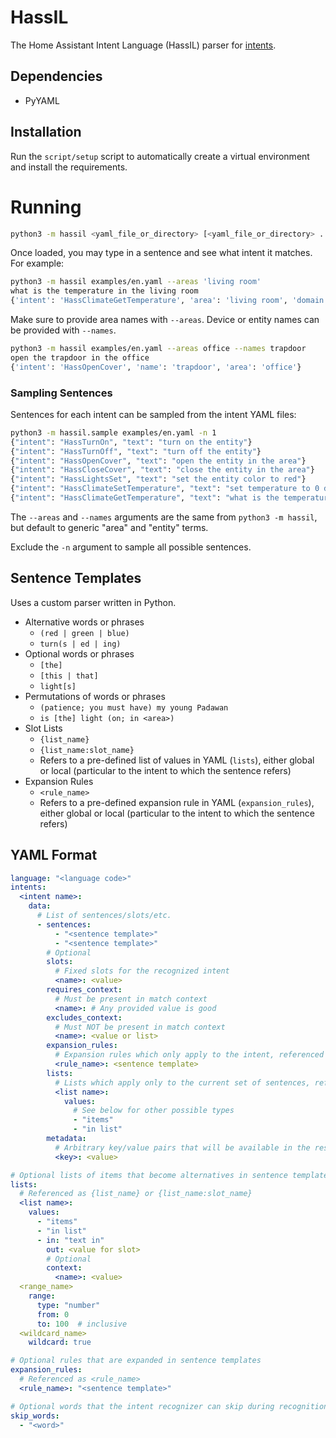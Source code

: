 # HassIL

The Home Assistant Intent Language (HassIL) parser for [intents](https://github.com/home-assistant/intents).


## Dependencies

* PyYAML


## Installation

Run the `script/setup` script to automatically create a virtual environment and install the requirements.


# Running

``` sh
python3 -m hassil <yaml_file_or_directory> [<yaml_file_or_directory> ...]
```

Once loaded, you may type in a sentence and see what intent it matches.
For example:

``` sh
python3 -m hassil examples/en.yaml --areas 'living room'
what is the temperature in the living room
{'intent': 'HassClimateGetTemperature', 'area': 'living room', 'domain': 'climate'}
```

Make sure to provide area names with `--areas`. Device or entity names can be provided with `--names`.

``` sh
python3 -m hassil examples/en.yaml --areas office --names trapdoor
open the trapdoor in the office
{'intent': 'HassOpenCover', 'name': 'trapdoor', 'area': 'office'}
```


### Sampling Sentences

Sentences for each intent can be sampled from the intent YAML files:

``` sh
python3 -m hassil.sample examples/en.yaml -n 1
{"intent": "HassTurnOn", "text": "turn on the entity"}
{"intent": "HassTurnOff", "text": "turn off the entity"}
{"intent": "HassOpenCover", "text": "open the entity in the area"}
{"intent": "HassCloseCover", "text": "close the entity in the area"}
{"intent": "HassLightsSet", "text": "set the entity color to red"}
{"intent": "HassClimateSetTemperature", "text": "set temperature to 0 degrees in the area"}
{"intent": "HassClimateGetTemperature", "text": "what is the temperature in the area"}
```

The `--areas` and `--names` arguments are the same from `python3 -m hassil`, but default to generic "area" and "entity" terms.

Exclude the `-n` argument to sample all possible sentences.


## Sentence Templates

Uses a custom parser written in Python.

* Alternative words or phrases
  * `(red | green | blue)`
  * `turn(s | ed | ing)`
* Optional words or phrases
  * `[the]`
  * `[this | that]`
  * `light[s]`
* Permutations of words or phrases
  * `(patience; you must have) my young Padawan`
  * `is [the] light (on; in <area>)`
* Slot Lists
  * `{list_name}`
  * `{list_name:slot_name}`
  * Refers to a pre-defined list of values in YAML (`lists`), either global or local (particular to the intent to which the sentence refers)
* Expansion Rules
  * `<rule_name>`
  * Refers to a pre-defined expansion rule in YAML (`expansion_rules`), either global or local (particular to the intent to which the sentence refers)


## YAML Format

``` yaml
language: "<language code>"
intents:
  <intent name>:
    data:
      # List of sentences/slots/etc.
      - sentences:
          - "<sentence template>"
          - "<sentence template>"
        # Optional
        slots:
          # Fixed slots for the recognized intent
          <name>: <value>
        requires_context:
          # Must be present in match context
          <name>: # Any provided value is good
        excludes_context:
          # Must NOT be present in match context
          <name>: <value or list>
        expansion_rules:
          # Expansion rules which only apply to the intent, referenced as <rule_name>
          <rule_name>: <sentence template>
        lists:
          # Lists which apply only to the current set of sentences, referenced as {list_name} or {list_name:slot_name}
          <list name>:
            values:
              # See below for other possible types
              - "items"
              - "in list"
        metadata:
          # Arbitrary key/value pairs that will be available in the result
          <key>: <value>

# Optional lists of items that become alternatives in sentence templates
lists:
  # Referenced as {list_name} or {list_name:slot_name}
  <list name>:
    values:
      - "items"
      - "in list"
      - in: "text in"
        out: <value for slot>
        # Optional
        context:
          <name>: <value>
  <range_name>
    range:
      type: "number"
      from: 0
      to: 100  # inclusive
  <wildcard_name>
    wildcard: true

# Optional rules that are expanded in sentence templates
expansion_rules:
  # Referenced as <rule_name>
  <rule_name>: "<sentence template>"

# Optional words that the intent recognizer can skip during recognition
skip_words:
  - "<word>"
```
